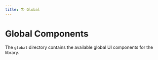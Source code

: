 ```yaml
---
title: 🌎 Global
---
```


# Global Components

The `global` directory contains the available global UI components for the library.
